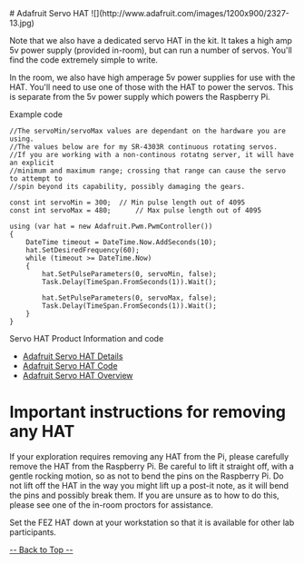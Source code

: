 <a name="HOLTop" />
# Adafruit Servo HAT
![](http://www.adafruit.com/images/1200x900/2327-13.jpg)

Note that we also have a dedicated servo HAT in the kit. It takes a high amp 5v power supply (provided in-room), but can run a number of servos. You'll find the code extremely simple to write.

In the room, we also have high amperage 5v power supplies for use with the HAT. You'll need to use one of those with the HAT to power the servos. This is separate from the 5v power supply which powers the Raspberry Pi.

Example code

    //The servoMin/servoMax values are dependant on the hardware you are using.
    //The values below are for my SR-4303R continuous rotating servos.
    //If you are working with a non-continous rotatng server, it will have an explicit
    //minimum and maximum range; crossing that range can cause the servo to attempt to
    //spin beyond its capability, possibly damaging the gears.

    const int servoMin = 300;  // Min pulse length out of 4095
    const int servoMax = 480;      // Max pulse length out of 4095
    
    using (var hat = new Adafruit.Pwm.PwmController())
    {
        DateTime timeout = DateTime.Now.AddSeconds(10);
        hat.SetDesiredFrequency(60);
        while (timeout >= DateTime.Now)
        {
            hat.SetPulseParameters(0, servoMin, false);
            Task.Delay(TimeSpan.FromSeconds(1)).Wait();

            hat.SetPulseParameters(0, servoMax, false);
            Task.Delay(TimeSpan.FromSeconds(1)).Wait();
        }
    }

Servo HAT Product Information and code

  * [Adafruit Servo HAT Details](https://www.adafruit.com/products/2327)
  * [Adafruit Servo HAT Code](https://github.com/golaat/Adafruit.Pwm)
  * [Adafruit Servo HAT Overview](https://learn.adafruit.com/adafruit-16-channel-pwm-servo-hat-for-raspberry-pi/overview)

# Important instructions for removing any HAT
If your exploration requires removing any HAT from the Pi, please carefully remove the HAT from the Raspberry Pi. Be careful to lift it straight off, with a gentle rocking motion, so as not to bend the pins on the Raspberry Pi. Do not lift off the HAT in the way you might lift up a post-it note, as it will bend the pins and possibly break them. If you are unsure as to how to do this, please see one of the in-room proctors for assistance.

Set the FEZ HAT down at your workstation so that it is available for other lab participants.

<a href="#HOLTop"> -- Back to Top -- </a>
